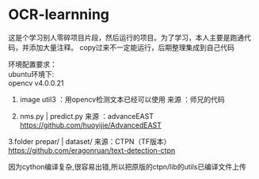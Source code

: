 # OCR-learnning
这是个学习别人零碎项目片段，然后运行的项目。为了学习，本人主要是跑通代码，并添加大量注释。
copy过来不一定能运行，后期整理集成到自己代码

环境配置要求：  
ubuntu环境下:  
opencv v4.0.0.21

1. image util3 ：用opencv检测文本已经可以使用
来源 ：师兄的代码

2. nms.py  | predict.py 
来源 ：advanceEAST 
https://github.com/huoyijie/AdvancedEAST

3.folder prepar/ | dataset/
来源：CTPN（TF版本）
https://github.com/eragonruan/text-detection-ctpn

因为cython编译复杂,很容易出错,所以把原版的ctpn/lib的utils已编译文件上传
